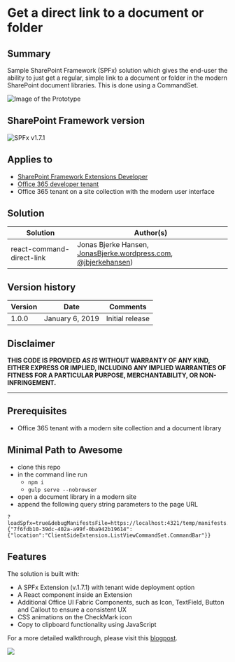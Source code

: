 # Get a direct link to a document or folder

## Summary

Sample SharePoint Framework (SPFx) solution which gives the end-user the ability to just get a regular, simple link to a document or folder in the modern SharePoint document libraries. This is done using a CommandSet.

![Image of the Prototype](https://jonasbjerke.files.wordpress.com/2019/01/copydirectlink.png?w=450)

## SharePoint Framework version

![SPFx v1.7.1](https://img.shields.io/badge/SPFx-1.7.1-green.svg)

## Applies to

* [SharePoint Framework Extensions Developer](https://dev.office.com/sharepoint/docs/spfx/extensions/overview-extensions)
* [Office 365 developer tenant](http://dev.office.com/sharepoint/docs/spfx/set-up-your-developer-tenant)
* Office 365 tenant on a site collection with the modern user interface

## Solution

Solution|Author(s)
--------|---------
react-command-direct-link|Jonas Bjerke Hansen, [JonasBjerke.wordpress.com](https://jonasbjerke.wordpress.com), [@jbjerkehansen](https://twitter.com/jbjerkehansen))

## Version history

Version|Date|Comments
-------|----|--------
1.0.0|January 6, 2019|Initial release

## Disclaimer

**THIS CODE IS PROVIDED *AS IS* WITHOUT WARRANTY OF ANY KIND, EITHER EXPRESS OR IMPLIED, INCLUDING ANY IMPLIED WARRANTIES OF FITNESS FOR A PARTICULAR PURPOSE, MERCHANTABILITY, OR NON-INFRINGEMENT.**

---

## Prerequisites

* Office 365 tenant with a modern site collection and a document library

## Minimal Path to Awesome

* clone this repo
* in the command line run
  * `npm i`
  * `gulp serve --nobrowser`
* open a document library in a modern site
* append the following query string parameters to the page URL

```text
?loadSpfx=true&debugManifestsFile=https://localhost:4321/temp/manifests.js&customActions={"7f6fdb10-39dc-402a-a99f-0ba942b19614":{"location":"ClientSideExtension.ListViewCommandSet.CommandBar"}}
```

## Features

The solution is built with:
* A SPFx Extension (v.1.7.1) with tenant wide deployment option
* A React component inside an Extension
* Additional Office UI Fabric Components, such as Icon, TextField, Button and Callout to ensure a consistent UX
* CSS animations on the CheckMark icon
* Copy to clipboard functionality using JavaScript

For a more detailed walkthrough, please visit this [blogpost](https://jonasbjerke.wordpress.com/2019/01/06/extending-sharepoint-let-users-get-a-regular-link-to-a-document-or-folder/).

<img src="https://pnptelemetry.azurewebsites.net/sp-dev-fx-extensions/samples/react-command-direct-link" />

